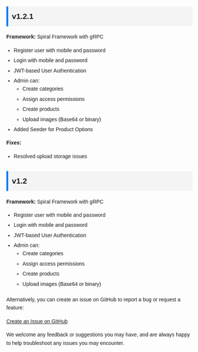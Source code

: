 <!DOCTYPE html>
<html lang="en">
<head>
    <meta charset="UTF-8">
    <meta name="viewport" content="width=device-width, initial-scale=1.0">
    <title>Changelog</title>
    <style>
        body {
            font-family: Arial, sans-serif;
            line-height: 1.6;
            margin: 20px;
        }
        .changelog {
            max-width: 800px;
            margin: 0 auto;
        }
        .version {
            margin-bottom: 20px;
        }
        .version h2 {
            background-color: #f4f4f4;
            padding: 10px;
            border-left: 5px solid #007bff;
        }
        .features, .fixes {
            padding-left: 20px;
        }
        .features li, .fixes li {
            margin-bottom: 5px;
        }
    </style>
</head>
<body>
    <div class="changelog">
        <div class="version" id="v1-2-1">
            <h2>v1.2.1</h2>
            <p><strong>Framework:</strong> Spiral Framework with gRPC</p>
            <ul class="features">
                <li>Register user with mobile and password</li>
                <li>Login with mobile and password</li>
                <li>JWT-based User Authentication</li>
                <li>Admin can:
                    <ul>
                        <li>Create categories</li>
                        <li>Assign access permissions</li>
                        <li>Create products</li>
                        <li>Upload images (Base64 or binary)</li>
                    </ul>
                </li>
                <li>Added Seeder for Product Options</li>
            </ul>
            <p><strong>Fixes:</strong></p>
            <ul class="fixes">
                <li>Resolved upload storage issues</li>
            </ul>
        </div>
        <div class="version" id="v1-2">
            <h2>v1.2</h2>
            <p><strong>Framework:</strong> Spiral Framework with gRPC</p>
            <ul class="features">
                <li>Register user with mobile and password</li>
                <li>Login with mobile and password</li>
                <li>JWT-based User Authentication</li>
                <li>Admin can:
                    <ul>
                        <li>Create categories</li>
                        <li>Assign access permissions</li>
                        <li>Create products</li>
                        <li>Upload images (Base64 or binary)</li>
                    </ul>
                </li>
            </ul>
        </div>
        <!-- Add other versions dynamically -->
    </div>
</body>
</html>


Alternatively, you can create an issue on GitHub to report a bug or request a feature:

[Create an Issue on GitHub](https://github.com/spiral/framework/issues/new/choose)

We welcome any feedback or suggestions you may have, and are always happy to help troubleshoot any issues you may
encounter.
